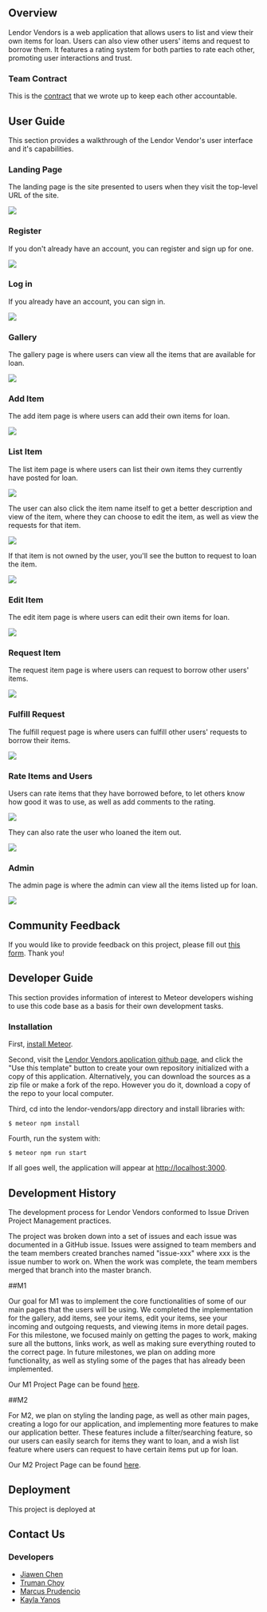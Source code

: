 ## Overview
Lendor Vendors is a web application that allows users to list and view their own items for loan. Users can also view other users' items and request to borrow them. It features a rating system for both parties to rate each other, promoting user interactions and trust. 
### Team Contract
This is the [contract](https://docs.google.com/document/d/1NaDirEUvLssdwOibyXWChI3mM2_KJonmv6Q50NxB768/edit) that we wrote up to keep each other accountable.
## User Guide
This section provides a walkthrough of the Lendor Vendor's user interface and it's capabilities.
### Landing Page
The landing page is the site presented to users when they visit the top-level URL of the site.

![](doc/Landing.png)

### Register
If you don't already have an account, you can register and sign up for one.

![](doc/signup.png)

### Log in
If you already have an account, you can sign in.

![](doc/signin.png)

### Gallery
The gallery page is where users can view all the items that are available for loan.

![](doc/gallery.png)

### Add Item
The add item page is where users can add their own items for loan.

![](doc/addItem.png)
### List Item
The list item page is where users can list their own items they currently have posted for loan.

![](doc/listItem.png)

The user can also click the item name itself to get a better description and view of the item, where they can choose to edit the item, as well as view the requests for that item.

![](doc/viewItem.png)

If that item is not owned by the user, you'll see the button to request to loan the item. 

![](doc/viewOthersItems.png)

### Edit Item
The edit item page is where users can edit their own items for loan.

![](doc/editItem.png)

### Request Item
The request item page is where users can request to borrow other users' items.

![](doc/requestItem.png)

### Fulfill Request
The fulfill request page is where users can fulfill other users' requests to borrow their items.

![](doc/fulfillItem.jpg)

### Rate Items and Users
Users can rate items that they have borrowed before, to let others know how good it was to use, as well as add comments to the rating.

![](doc/rateItem.jpg)

They can also rate the user who loaned the item out.

![](doc/rateUser.jpg)

### Admin
The admin page is where the admin can view all the items listed up for loan. 

![](doc/admin.jpg)
## Community Feedback
If you would like to provide feedback on this project, please fill out [this form](https://lendor-vendors.github.io/). Thank you!
## Developer Guide
This section provides information of interest to Meteor developers wishing to use this code base as a basis for their own development tasks.

### Installation

First, [install Meteor](https://www.meteor.com/install).

Second, visit the [Lendor Vendors application github page](https://github.com/lendor-vendors/lendor-vendors/), and click the "Use this template" button to create your own repository initialized with a copy of this application. Alternatively, you can download the sources as a zip file or make a fork of the repo.  However you do it, download a copy of the repo to your local computer.

Third, cd into the lendor-vendors/app directory and install libraries with:

```
$ meteor npm install
```

Fourth, run the system with:

```
$ meteor npm run start
```

If all goes well, the application will appear at [http://localhost:3000](http://localhost:3000).
## Development History
The development process for Lendor Vendors conformed to Issue Driven Project Management practices. 

The project was broken down into a set of issues and each issue was documented in a GitHub issue.  Issues were assigned to team members and the team members created branches named "issue-xxx" where xxx is the issue number to work on.  When the work was complete, the team members merged that branch into the master branch.

##M1

Our goal for M1 was to implement the core functionalities of some of our main pages that the users will be using. We completed the implementation for the gallery, add items, see your items, edit your items, see your incoming and outgoing requests, and viewing items in more detail pages. For this milestone, we focused mainly on getting the pages to work, making sure all the buttons, links work, as well as making sure everything routed to the correct page. In future milestones, we plan on adding more functionality, as well as styling some of the pages that has already been implemented. 

Our M1 Project Page can be found [here](https://github.com/orgs/lendor-vendors/projects/3/views/1).

##M2

For M2, we plan on styling the landing page, as well as other main pages, creating a logo for our application, and implementing more features to make our application better. These features include a filter/searching feature, so our users can easily search for items they want to loan, and a wish list feature where users can request to have certain items put up for loan. 

Our M2 Project Page can be found [here](https://github.com/orgs/lendor-vendors/projects/6).

## Deployment
This project is deployed at [](http://159.223.203.208/)
## Contact Us
### Developers
* [Jiawen Chen](https://jchen20-1.github.io/)
* [Truman Choy](https://choytr.github.io/)
* [Marcus Prudencio](https://marcusp478.github.io/)
* [Kayla Yanos](https://kaylayanos.github.io/)
